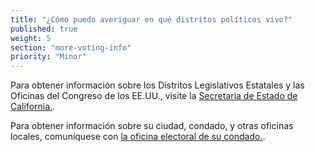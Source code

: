 ```yaml
---
title: "¿Cómo puedo averiguar en qué distritos políticos vivo?"
published: true
weight: 5
section: "more-voting-info"
priority: "Minor"
---
```

Para obtener información sobre los Distritos Legislativos Estatales y las Oficinas del Congreso de los EE.UU., visite la [Secretaria de Estado de California.](http://www.sos.ca.gov/elections/who-are-my-representatives/).  

Para obtener información sobre su ciudad, condado, y otras oficinas locales, comuníquese con [la oficina electoral de su condado.](http://www.sos.ca.gov/elections/voting-resources/county-elections-offices/).  

